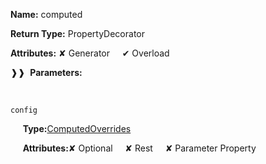 **Name:** computed

**Return Type:** PropertyDecorator

**Attributes:** ✘ Generator&nbsp;&nbsp;&nbsp;&nbsp;&nbsp;✔ Overload

❱❱&nbsp;&nbsp;**Parameters:**

&nbsp;&nbsp;&nbsp;&nbsp;&nbsp;
```
config
```

&nbsp;&nbsp;&nbsp;&nbsp;&nbsp;**Type:**[ComputedOverrides](https://gitbook-18.gitbook.io/au//runtime/observation/computed-observer/interfaces/computedoverrides)

&nbsp;&nbsp;&nbsp;&nbsp;&nbsp;**Attributes:**✘ Optional&nbsp;&nbsp;&nbsp;&nbsp;&nbsp;✘ Rest&nbsp;&nbsp;&nbsp;&nbsp;&nbsp;✘ Parameter Property

